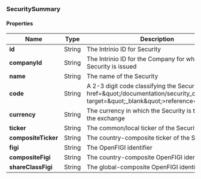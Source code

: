 
[//]: # (CLASS:SecuritySummary)

[//]: # (KIND:object)

### SecuritySummary

#### Properties

[//]: # (START_DEFINITION)

Name | Type | Description
------------ | ------------- | -------------
**id** | String | The Intrinio ID for Security &nbsp;
**companyId** | String | The Intrinio ID for the Company for which the Security is issued &nbsp;
**name** | String | The name of the Security &nbsp;
**code** | String | A 2-3 digit code classifying the Security (&lt;a href&#x3D;\&quot;/documentation/security_codes\&quot; target&#x3D;\&quot;_blank\&quot;&gt;reference&lt;/a&gt;) &nbsp;
**currency** | String | The currency in which the Security is traded on the exchange &nbsp;
**ticker** | String | The common/local ticker of the Security &nbsp;
**compositeTicker** | String | The country-composite ticker of the Security &nbsp;
**figi** | String | The OpenFIGI identifier &nbsp;
**compositeFigi** | String | The country-composite OpenFIGI identifier &nbsp;
**shareClassFigi** | String | The global-composite OpenFIGI identifier &nbsp;

[//]: # (END_DEFINITION)





